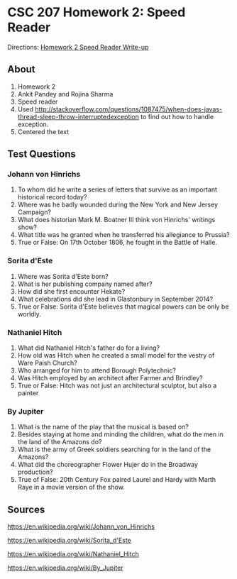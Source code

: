 # CSC 207 Homework 2: Speed Reader

Directions: [Homework 2 Speed Reader Write-up](http://www.cs.grinnell.edu/~osera/courses/csc207/17fa/homeworks/02-speed-reader.html)

## About

1. Homework 2
2. Ankit Pandey and Rojina Sharma
3. Speed reader
4. Used
http://stackoverflow.com/questions/1087475/when-does-javas-thread-sleep-throw-interruptedexception
to find out how to handle exception.
5. Centered the text

## Test Questions

### Johann von Hinrichs
1. To whom did he write a series of letters that survive as an important
historical record today?
2. Where was he badly wounded during the New York and New Jersey Campaign?
3. What does historian Mark M.  Boatner III think von Hinrichs' writings
show?
4. What title was he granted when he transferred his allegiance to Prussia?
5. True or False: On 17th October 1806, he fought in the Battle of Halle. 

### Sorita d'Este
1. Where was Sorita d'Este born?
2. What is her publishing company named after?
3. How did she first encounter Hekate?
4. What celebrations did she lead in Glastonbury in September 2014?
5. True or False: Sorita d'Este believes that magical powers can be only be
worldly. 

### Nathaniel Hitch
1. What did Nathaniel Hitch's father do for a living?
2. How old was Hitch when he created a small model for the vestry of Ware
Paish Church?
3. Who arranged for him to attend Borough Polytechnic?
4. Was Hitch employed by an architect after Farmer and Brindley?
5. True or False: Hitch was not just an architectural sculptor, but also a
painter

### By Jupiter
1. What is the name of the play that the musical is based on?
2. Besides staying at home and minding the children, what do the men in the
land of the Amazons do?
3. What is the army of Greek soldiers searching for in the land of the
Amazons?
4. What did the choreographer Flower Hujer do in the Broadway production?
5. True of False: 20th Century Fox paired Laurel and Hardy with Marth Raye
in a movie version of the show. 

## Sources

https://en.wikipedia.org/wiki/Johann_von_Hinrichs

https://en.wikipedia.org/wiki/Sorita_d'Este

https://en.wikipedia.org/wiki/Nathaniel_Hitch

https://en.wikipedia.org/wiki/By_Jupiter
